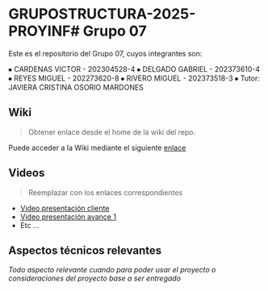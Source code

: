 # GRUPOSTRUCTURA-2025-PROYINF# Grupo 07

Este es el repositorio del Grupo 07, cuyos integrantes son:

⦁	CARDENAS VICTOR - 202304528-4
⦁	DELGADO GABRIEL - 202373610-4
⦁	REYES MIGUEL - 202273620-8
⦁	RIVERO MIGUEL - 202373518-3
⦁	Tutor: JAVIERA CRISTINA OSORIO MARDONES

## Wiki

> Obtener enlace desde el home de la wiki del repo.

Puede acceder a la Wiki mediante el siguiente [enlace](https://gitlab.inf.utfsm.cl/)

## Videos

> Reemplazar con los enlaces correspondientes

* [Video presentación cliente](https://www.youtube.com)
* [Video presentación avance 1](https://www.youtube.com/)
* Etc ...

## Aspectos técnicos relevantes

_Todo aspecto relevante cuando para poder usar el proyecto o consideraciones del proyecto base a ser entregado_
